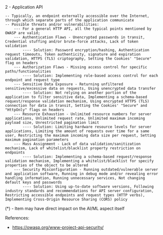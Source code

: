 2 - Application API

	-- Typically, an endpoint externally accessible over the Internet, through which separate parts of the application communicate
	-- Possible threats and/or vulnerabilities:
		--- For a general HTTP API, all the typical points mentioned by OWASP are valid;
		--- Authentication Flaws - Unencrypted passwords in transit, Credential stuffing and/or brute-force attacks, Lack of token validation
			---- Solution: Password encryption/hashing, Authentication request timeouts, Token authenticity, signature and expiration validation, HTTPS (TLS) criptography, Setting the Cookies' "Secure" flag on headers 
		--- Authorization Flaws - Missing access control for specific paths/functionalities
			---- Solution: Implementing role-based access control for each endpoint and request type
		--- Sensitive Data Exposure - Returning unfiltered sensitive/excessive data on requests, Using unencrypted data transfer
			---- Solution: Not relying on another portion of the application to filter sensitive data, Implementing a schema-based request/response validation mechanism, Using encrypted HTTPS (TLS) connection for data in transit, Setting the Cookies' "Secure" and "HttpOnly" flags on headers
		--- Resource Exhaustion - Unlimited resource numbers for server applications, Unlimited request rate, Unlimited maximum incoming payload size, Unrestricted pagination limit
			---- Solution: Limiting hardware resource levels for server applications, Limiting the amount of requests over time for a same user, Restricting the maximum incoming data size per request, Setting maximum pagination parameters
		--- Mass Assignment - Lack of data validation/sanitization mechanism, Lack of whitelist/blacklist property restriction on endpoints
			---- Solution: Implementing a schema-based request/response validation mechanism, Implementing a whitelist/blacklist for specify properties of the object to be altered
		--- Security Misconfiguration - Running outdated/vulnerable server and application software, Running in debug mode and/or revealing error handling information, Running unnecessary services, Not changing default keys and passwords
			---- Solution: Using up-to-date software versions, Following industry standards and recommendations for API server configuration, Restricting accessible endpoints and request types (HTTP verbs), Implementing Cross-Origin Resource Sharing (CORS) policy
                        
<!-- 		--- Injection Flaws - SQL injection (*), Code injection (*), HTML injection, Cross-site scripting
			---- Solution: Input sanitization
 -->

(*) - Item may have direct impact on the AI/ML aspect itself

References:

- https://owasp.org/www-project-api-security/
